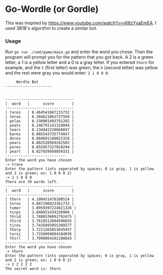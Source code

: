 # Go-Wordle (or Gordle)

This was inspired by https://www.youtube.com/watch?v=v68zYyaEmEA. I used 3B1B's algorithm to create a similar bot.

### Usage

Run `go run ./cmd/game/main.go` and enter the word you chose. Then the program will prompt you for the pattern that you got back. A 2 is a green letter, a 1 is a yellow letter and a 0 is a gray letter. If you entered `thorn` for example, and the `t` (first letter) was green, the `h` (second letter) was yellow and the rest were gray you would enter: `2 1 0 0 0`.

```
     Wordle Bot
--------------------- 
 
 
-------------------------------
|  word   |      score        |
-------------------------------
| tares   | 8.464541687215732 | 
| teras   | 8.384621063737569 | 
| pelas   | 8.330901493791202 | 
| peats   | 8.246791141310844 | 
| tears   | 8.134442220668847 | 
| bares   | 8.085543735774847 | 
| dores   | 8.084691108022328 | 
| pears   | 8.082520569242503 | 
| pores   | 8.055957327018294 | 
| peart   | 8.027039950859331 | 
---------------------------
Enter the word you have chosen 
-> trace
Enter the pattern (ints seperated by spaces; 0 is gray, 1 is yellow and 2 is green; ex: 1 0 0 0 2) 
-> 2 1 0 0 0
There are 39 words left. 
-------------------------------
|  word   |      score        |
-------------------------------
| thorn   | 4.100451478180524 | 
| torus   | 4.087196023361733 | 
| tumor   | 3.8959397224821326 | 
| turps   | 3.848931434320989 | 
| thrid   | 3.7888536092792475 | 
| third   | 3.7618513684596655 | 
| tiros   | 3.7435893955388577 | 
| thorp   | 3.7211265853645457 | 
| torsi   | 3.7150004004184036 | 
| thirl   | 3.7090864102188643 | 
---------------------------
Enter the word you have chosen 
-> thorn
Enter the pattern (ints seperated by spaces; 0 is gray, 1 is yellow and 2 is green; ex: 1 0 0 0 2) 
-> 2 2 2 2 2
The secret word is: thorn
```
